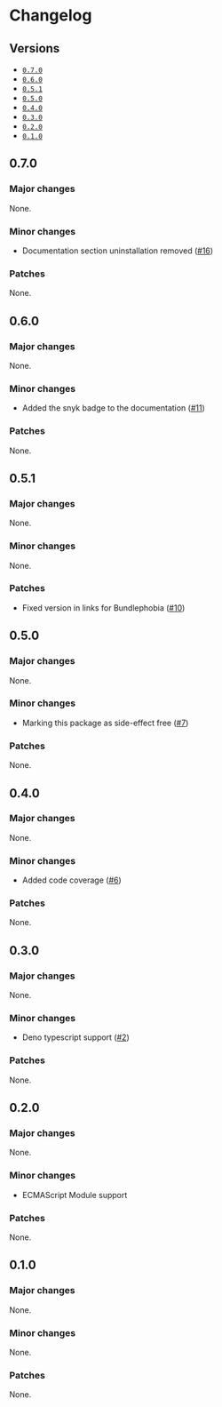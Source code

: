# Changelog

## Versions

- [`0.7.0`](#070)
- [`0.6.0`](#060)
- [`0.5.1`](#051)
- [`0.5.0`](#050)
- [`0.4.0`](#040)
- [`0.3.0`](#030)
- [`0.2.0`](#020)
- [`0.1.0`](#010)

## 0.7.0

### Major changes

None.

### Minor changes

- Documentation section uninstallation removed ([#16](https://github.com/aminnairi/javascript-jsonvalidator/pull/16))

### Patches

None.

## 0.6.0

### Major changes

None.

### Minor changes

- Added the snyk badge to the documentation ([#11](https://github.com/aminnairi/javascript-jsonvalidator/pull/11))

### Patches

None.

## 0.5.1

### Major changes

None.

### Minor changes

None.

### Patches

- Fixed version in links for Bundlephobia ([#10](https://github.com/aminnairi/javascript-jsonvalidator/pull/10))

## 0.5.0

### Major changes

None.

### Minor changes

- Marking this package as side-effect free ([#7](https://github.com/aminnairi/javascript-jsonvalidator/pull/7))

### Patches

None.

## 0.4.0

### Major changes

None.

### Minor changes

- Added code coverage ([#6](https://github.com/aminnairi/javascript-jsonvalidator/pull/6))

### Patches

None.

## 0.3.0

### Major changes

None.

### Minor changes

- Deno typescript support ([#2](https://github.com/aminnairi/javascript-jsonvalidator/pull/2))

### Patches

None.

## 0.2.0

### Major changes

None.

### Minor changes

- ECMAScript Module support

### Patches

None.

## 0.1.0

### Major changes

None.

### Minor changes

None.

### Patches

None.
